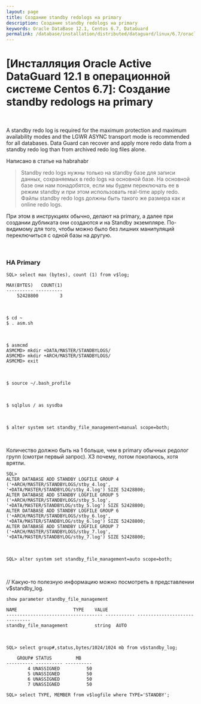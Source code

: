 ```yaml
---
layout: page
title: Создание standby redologs на primary
description: Создание standby redologs на primary
keywords: Oracle DataBase 12.1, Centos 6.7, DataGuard
permalink: /database/installation/distributed/dataguard/linux/6.7/oracle/12.1/standby-redologs-on-primary-instance/
---
```


# [Инсталляция Oracle Active DataGuard 12.1 в операционной системе Centos 6.7]: Создание standby redologs на primary

<br/>

A standby redo log is required for the maximum protection and maximum availability modes and the LGWR ASYNC transport mode is recommended for all databases. Data Guard can recover and apply more redo data from a standby redo log than from archived redo log files alone.

Написано в статье на habrahabr

> Standby redo logs нужны только на standby базе для записи данных, сохраняемых в redo logs на основной базе. На основной базе они нам понадобятся, если мы будем переключать ее в режим standby и при этом использовать real-time apply redo. Файлы standby redo logs должны быть такого же размера как и online redo logs.

При этом в инструкциях обычно, делают на primary, а далее при создании дубликата они создаются и на Standby экземпляре. По-видимому для того, чтобы можно было без лишних манипуляций переключиться с одной базы на другую.

<br/>

### НА Primary

```
SQL> select max (bytes), count (1) from v$log;

MAX(BYTES)   COUNT(1)
---------- ----------
    52428800	    3
```

<br/>

```
$ cd ~
$ . asm.sh
```

<br/>

```
$ asmcmd
ASMCMD> mkdir +DATA/MASTER/STANDBYLOGS/
ASMCMD> mkdir +ARCH/MASTER/STANDBYLOGS/
ASMCMD> exit
```

<br/>

```
$ source ~/.bash_profile
```

<br/>

```
$ sqlplus / as sysdba
```

<br/>

```
$ alter system set standby_file_management=manual scope=both;
```

<br/>

Количество должно быть на 1 больше, чем в primary обычных редолог групп (смотри первый запрос).
ХЗ почему, потом покопаюсь, хотя врятли.

<!--

	SQL>
	ALTER DATABASE ADD STANDBY LOGFILE GROUP 4 '+DATA/MASTER/STANDBYLOG/stby_4.log' SIZE 52428800;
	ALTER DATABASE ADD STANDBY LOGFILE GROUP 5 '+DATA/MASTER/STANDBYLOG/stby_5.log' SIZE 52428800;
	ALTER DATABASE ADD STANDBY LOGFILE GROUP 6 '+DATA/MASTER/STANDBYLOG/stby_6.log' SIZE 52428800;
	ALTER DATABASE ADD STANDBY LOGFILE GROUP 7 '+DATA/MASTER/STANDBYLOG/stby_7.log' SIZE 52428800;

-->

```
SQL>
ALTER DATABASE ADD STANDBY LOGFILE GROUP 4 ('+ARCH/MASTER/STANDBYLOGS/stby_4.log', '+DATA/MASTER/STANDBYLOG/stby_4.log') SIZE 52428800;
ALTER DATABASE ADD STANDBY LOGFILE GROUP 5 ('+ARCH/MASTER/STANDBYLOGS/stby_5.log', '+DATA/MASTER/STANDBYLOG/stby_5.log') SIZE 52428800;
ALTER DATABASE ADD STANDBY LOGFILE GROUP 6 ('+ARCH/MASTER/STANDBYLOGS/stby_6.log', '+DATA/MASTER/STANDBYLOG/stby_6.log') SIZE 52428800;
ALTER DATABASE ADD STANDBY LOGFILE GROUP 7 ('+ARCH/MASTER/STANDBYLOGS/stby_7.log', '+DATA/MASTER/STANDBYLOG/stby_7.log') SIZE 52428800;
```

<br/>

```
SQL> alter system set standby_file_management=auto scope=both;
```

<br/>

// Какую-то полезную информацию можно посмотреть в представлении v\$standby_log.

```
show parameter standby_file_management

NAME				     TYPE	 VALUE
------------------------------------ ----------- ------------------------------
standby_file_management 	     string	 AUTO
```

<br/>

```
SQL> select group#,status,bytes/1024/1024 mb from v$standby_log;

    GROUP# STATUS	      MB
---------- ---------- ----------
        4 UNASSIGNED	      50
        5 UNASSIGNED	      50
        6 UNASSIGNED	      50
        7 UNASSIGNED	      50

SQL> select TYPE, MEMBER from v$logfile where TYPE='STANDBY';
```
